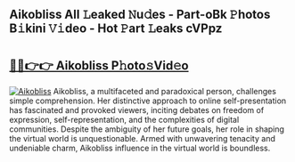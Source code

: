 ## Aikobliss All 𝙻eaked 𝙽u𝚍es - Part-oBk 𝙿hotos B𝚒kini 𝚅𝚒deo - Hot 𝙿art 𝙻eaks cVPpz

# <h2><a href="http://ld2hs2.urlbe.top/?page=Aikobliss">🔗🔗👉👉 Aikobliss P𝚑oto𝚜Vid𝚎o</a></h2>

[![Aikobliss](https://i.imgur.com/eBuTRDB.gif)](http://ld2hs2.urlbe.top/?page=Aikobliss)
Aikobliss, a multifaceted and paradoxical person, challenges simple comprehension. Her distinctive approach to online self-presentation has fascinated and provoked viewers, inciting debates on freedom of expression, self-representation, and the complexities of digital communities. Despite the ambiguity of her future goals, her role in shaping the virtual world is unquestionable. Armed with unwavering tenacity and undeniable charm, Aikobliss influence in the virtual world is boundless.
